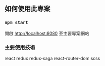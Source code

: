 ## 如何使用此專案

### `npm start`

開啟 [http://localhost:8080](http://localhost:8080) 至主要專案網站

### 主要使用技術

react redux redux-saga react-router-dom scss
